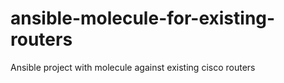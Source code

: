 # ansible-molecule-for-existing-routers
Ansible project with molecule against existing cisco routers

